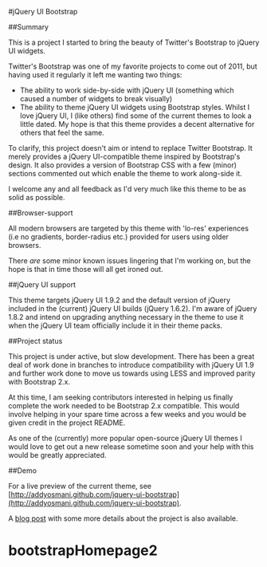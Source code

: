 #jQuery UI Bootstrap

##Summary

This is a project I started to bring the beauty of Twitter's Bootstrap to jQuery UI widgets. 

Twitter's Bootstrap was one of my favorite projects to come out of 2011, but having used it regularly it left me wanting two things:

* The ability to work side-by-side with jQuery UI (something which caused a number of widgets to break visually)
* The ability to theme jQuery UI widgets using Bootstrap styles. Whilst I love jQuery UI, I (like others) find some of the current themes to look a little dated. My hope is that this theme provides a decent alternative for others that feel the same.

To clarify, this project doesn't aim or intend to replace Twitter Bootstrap. It merely provides a jQuery UI-compatible theme inspired by Bootstrap's design. It also provides a version of Bootstrap CSS with a few (minor) sections commented out which enable the theme to work along-side it.

I welcome any and all feedback as I'd very much like this theme to be as solid as possible.

##Browser-support

All modern browsers are targeted by this theme with 'lo-res' experiences (i.e no gradients, border-radius etc.) provided for users using older browsers. 

There *are* some minor known issues lingering that I'm working on, but the hope is that in time those will all get ironed out. 

##jQuery UI support

This theme targets jQuery UI 1.9.2 and the default version of jQuery included in the (current) jQuery UI builds (jQuery 1.6.2).
I'm aware of jQuery 1.8.2 and intend on upgrading anything necessary in the theme to use it when the jQuery UI team officially include it in their theme packs.

##Project status

This project is under active, but slow development. There has been a great deal
of work done in branches to introduce compatibility with jQuery UI 1.9 and further
work done to move us towards using LESS and improved parity with Bootstrap 2.x.

At this time, I am seeking contributors interested in helping us finally complete
the work needed to be Bootstrap 2.x compatible. This would involve helping in your
spare time across a few weeks and you would be given credit in the project README.

As one of the (currently) more popular open-source jQuery UI themes I would love to
get out a new release sometime soon and your help with this would be greatly appreciated.

##Demo

For a live preview of the current theme, see [http://addyosmani.github.com/jquery-ui-bootstrap](http://addyosmani.github.com/jquery-ui-bootstrap).

A [blog post](http://addyosmani.com/blog/jquery-ui-bootstrap/) with some more details about the project is also available.
# bootstrapHomepage2
